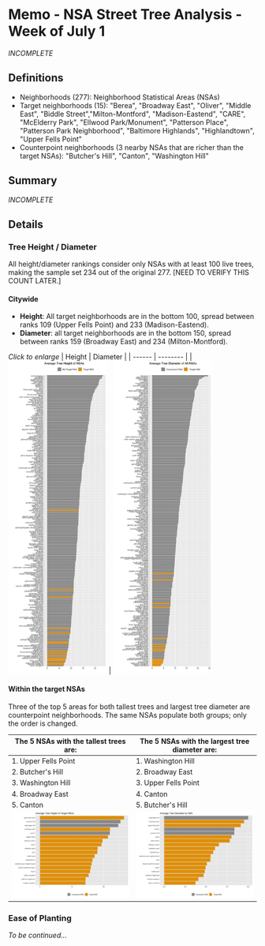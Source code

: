 # Memo - NSA Street Tree Analysis - Week of July 1

_INCOMPLETE_

## Definitions
* Neighborhoods (277): Neighborhood Statistical Areas (NSAs)
* Target neighborhoods (15): "Berea", "Broadway East", "Oliver", "Middle East", "Biddle Street","Milton-Montford", "Madison-Eastend", "CARE", "McElderry Park", "Ellwood Park/Monument", "Patterson Place", "Patterson Park Neighborhood", "Baltimore Highlands", "Highlandtown", "Upper Fells Point"
* Counterpoint neighborhoods (3 nearby NSAs that are richer than the target NSAs): "Butcher's Hill", "Canton", "Washington Hill"

## Summary

_INCOMPLETE_

## Details

### Tree Height / Diameter
All height/diameter rankings consider only NSAs with at least 100 live trees, making the sample set 234 out of the original 277. [NEED TO VERIFY THIS COUNT LATER.]

#### Citywide
* **Height**: All target neighborhoods are in the bottom 100, spread between ranks 109 (Upper Fells Point) and 233 (Madison-Eastend).
* **Diameter**: all target neighborhoods are in the bottom 150, spread between ranks 159 (Broadway East) and 234 (Milton-Montford).

_Click to enlarge_
| Height | Diameter |
| ------ | -------- |
| <img src="https://github.com/smussenden/2019-baltimore-climate-health-project-data-repo/blob/master/data/output-data/street-tree-analyses/plots/avg_tree_height_all_nsas.png?raw=true" alt="Tree Height" width="200"/> | <img src="https://github.com/smussenden/2019-baltimore-climate-health-project-data-repo/blob/master/data/output-data/street-tree-analyses/plots/avg_tree_diameter_all_nsas.png?raw=true" alt="Tree Height" width="200"/>


#### Within the target NSAs
Three of the top 5 areas for both tallest trees and largest tree diameter are counterpoint neighborhoods. The same NSAs populate both groups; only the order is changed.

| The 5 NSAs with the tallest trees are: | The 5 NSAs with the largest tree diameter are: |
| -------------------------------------- | ---------------------------------------------- |
| 1. Upper Fells Point                   | 1. Washington Hill                             |
| 2. Butcher's Hill | 2. Broadway East |
| 3. Washington Hill | 3. Upper Fells Point |
| 4. Broadway East | 4. Canton |
| 5. Canton | 5. Butcher's Hill |
| <img src="https://github.com/smussenden/2019-baltimore-climate-health-project-data-repo/blob/master/data/output-data/street-tree-analyses/plots/avg_tree_height_target_nsas.png?raw=true" alt="Tree Height" width="500"/> | <img src="https://github.com/smussenden/2019-baltimore-climate-health-project-data-repo/blob/master/data/output-data/street-tree-analyses/plots/avg_tree_diameter_target_nsas.png?raw=true" alt="Tree Height" width="500"/> |

### Ease of Planting 
 _To be continued..._

